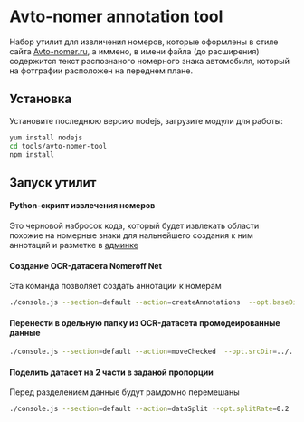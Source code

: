 Avto-nomer annotation tool
==========================

Набор утилит для извличения номеров, которые оформлены в стиле сайта [Avto-nomer.ru](Avto-nomer.ru), 
а иммено, в имени файла (до расширения) содержится текст распознаного номерного знака автомобиля, который на фотграфии 
расположен на переднем плане. 

## Установка
Установите последнюю версию nodejs, загрузите модули для работы:
```bash
yum install nodejs
cd tools/avto-nomer-tool
npm install
```



## Запуск утилит

#### Python-скрипт извлечения номеров
Это черновой набросок кода, который будет извлекать области похожие на номерные знаки для нальнейшего создания к ним 
аннотаций и разметке в [админке](https://github.com/ria-com/nomeroff-net/tree/master/moderation)  


#### Создание OCR-датасета Nomeroff Net
Эта команда позволяет создать аннотации к номерам
```bash
./console.js --section=default --action=createAnnotations  --opt.baseDir=../../datasets/ocr/kz/kz2
```

#### Перенести в одельную папку из OCR-датасета промодеированные данные
```bash
./console.js --section=default --action=moveChecked  --opt.srcDir=../../datasets/ocr/kz/draft --opt.targetDir=../../datasets/ocr/kz/checked  
```


#### Поделить датасет на 2 части в заданой пропорции
Перед разделением данные будут рамдомно перемешаны
```bash
./console.js --section=default --action=dataSplit --opt.splitRate=0.2  --opt.srcDir=../../datasets/ocr/draft --opt.targetDir=../../datasets/ocr/test  
```
